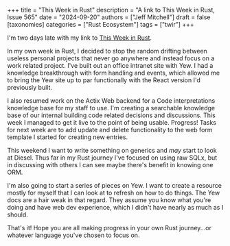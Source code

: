 +++
title = "This Week in Rust"
description = "A link to This Week in Rust, Issue 565"
date = "2024-09-20"
authors = ["Jeff Mitchell"]
draft = false
[taxonomies]
categories = ["Rust Ecosystem"]
tags = ["twir"]
+++

I'm two days late with my link to [This Week in Rust](https://this-week-in-rust.org/blog/2024/09/18/this-week-in-rust-565/).

In my own week in Rust, I decided to stop the random drifting between useless personal projects that never go anywhere and instead focus on a work related project. I've built out an office intranet site with Yew. I had a knowledge breakthrough with form handling and events, which allowed me to bring the Yew site up to par functionally with the React version I'd previously built.

I also resumed work on the Actix Web backend for a Code interpretations knowledge base for my staff to use. I'm creating a searchable knowledge base of our internal building code related decisions and discussions. This week I managed to get it live to the point of being usable. Progress! Tasks for next week are to add update and delete functionality to the web form template I started for creating new entries.

This weekend I want to write something on generics and _may_ start to look at Diesel. Thus far in my Rust journey I've focused on using raw SQLx, but in discussing with others I can see maybe there's benefit in knowing one ORM.

I'm also going to start a series of pieces on Yew. I want to create a resource mostly for myself that I can look at to refresh on how to do things. The Yew docs are a hair weak in that regard. They assume you know what you're doing and have web dev experience, which I didn't have nearly as much as I should.

That's it! Hope you are all making progress in your own Rust journey...or whatever language you've chosen to focus on.
